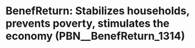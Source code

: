 # BenefReturn: __Stabilizes households, prevents poverty, stimulates the economy__ (PBN__BenefReturn_1314)

